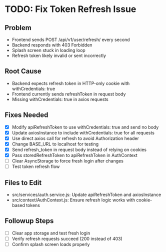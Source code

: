 # TODO: Fix Token Refresh Issue

## Problem
- Frontend sends POST /api/v1/user/refresh/ every second
- Backend responds with 403 Forbidden
- Splash screen stuck in loading loop
- Refresh token likely invalid or sent incorrectly

## Root Cause
- Backend expects refresh token in HTTP-only cookie with withCredentials: true
- Frontend currently sends refreshToken in request body
- Missing withCredentials: true in axios requests

## Fixes Needed
- [x] Modify apiRefreshToken to use withCredentials: true and send no body
- [x] Update axiosInstance to include withCredentials: true for all requests
- [x] Use direct axios call for refresh to avoid Authorization header
- [x] Change BASE_URL to localhost for testing
- [x] Send refresh_token in request body instead of relying on cookies
- [x] Pass storedRefreshToken to apiRefreshToken in AuthContext
- [ ] Clear AsyncStorage to force fresh login after changes
- [ ] Test token refresh flow

## Files to Edit
- src/services/auth.service.js: Update apiRefreshToken and axiosInstance
- src/context/AuthContext.js: Ensure refresh logic works with cookie-based tokens

## Followup Steps
- [ ] Clear app storage and test fresh login
- [ ] Verify refresh requests succeed (200 instead of 403)
- [ ] Confirm splash screen loads properly
